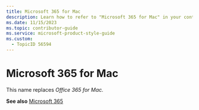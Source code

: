 ```yaml
---
title: Microsoft 365 for Mac
description: Learn how to refer to "Microsoft 365 for Mac" in your content.
ms.date: 11/15/2023
ms.topic: contributor-guide
ms.service: microsoft-product-style-guide
ms.custom:
  - TopicID 56594
---
```



# Microsoft 365 for Mac

This name replaces *Office 365 for Mac.*

**See also** [Microsoft 365](~\a_z_names_terms\m\microsoft-365\microsoft-365.md)

